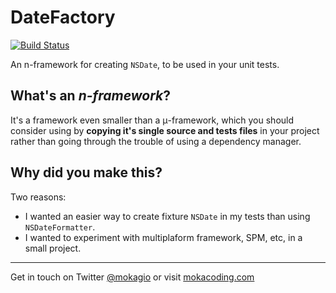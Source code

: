 # DateFactory

[![Build Status](https://travis-ci.org/mokagio/DateFactory.svg?branch=master)](https://travis-ci.org/mokagio/DateFactory)

An n-framework for creating `NSDate`, to be used in your unit tests.

## What's an _n-framework_?

It's a framework even smaller than a μ-framework, which you should consider
using by **copying it's single source and tests files** in your project rather
than going through the trouble of using a dependency manager.

## Why did you make this?

Two reasons:

- I wanted an easier way to create fixture `NSDate` in my tests than
using `NSDateFormatter`.
- I wanted to experiment with multiplaform framework, SPM, etc, in a small project.

---

Get in touch on Twitter [@mokagio](https://twitter.com/mokagio) or visit [mokacoding.com](http://mokacoding.com)
